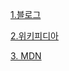 [1.블로그](https://medium.com/@vvkchandra/essential-javascript-mastering-immediately-invoked-function-expressions-67791338ddc6)


[2.위키피디아](https://en.wikipedia.org/wiki/Immediately_invoked_function_expression)


[3. MDN](https://developer.mozilla.org/en-US/docs/Glossary/IIFE)

